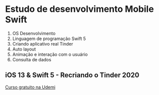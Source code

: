 #  Estudo de desenvolvimento Mobile Swift 

1. OS Desenvolvimento
2. Linguagem de programação Swift 5
3. Criando aplicativo real Tinder
4. Auto layout
5. Animação e interação com o usuário
6. Consulta de dados

## iOS 13 & Swift 5 - Recriando o Tinder 2020
[Curso gratuito na Udemi](https://www.udemy.com/course/ios-13-swift-5-recriando-o-tinder-2020/)

